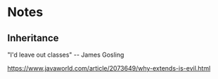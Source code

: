 # Notes

## Inheritance

"I'd leave out classes" -- James Gosling

https://www.javaworld.com/article/2073649/why-extends-is-evil.html

